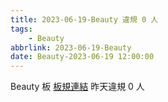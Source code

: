 ```yaml
---
title: 2023-06-19-Beauty 違規 0 人
tags:
    - Beauty
abbrlink: 2023-06-19-Beauty
date: Beauty-2023-06-19 12:00:00
---
```

Beauty 板 [板規連結](https://www.ptt.cc/bbs/Beauty/M.1630069980.A.84B.html)
昨天違規 0 人
